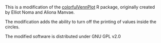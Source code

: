 This is a modification of the [colorfulVennPlot](http://cran.r-project.org/web/packages/colorfulVennPlot/colorfulVennPlot.pdf) R package, originally created by Elliot Noma and Aliona Manvae.

The modification adds the ability to turn off the printing of values inside the circles.

The modified software is distributed under GNU GPL v2.0
